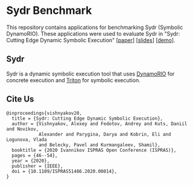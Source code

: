 # Sydr Benchmark

This repository contains applications for benchmarking Sydr (Symbolic
DynamoRIO). These applications were used to evaluate Sydr in
"Sydr: Cutting Edge Dynamic Symbolic Execution"
\[[paper](https://arxiv.org/abs/2011.09269)\] \[[slides](https://vishnya.xyz/vishnyakov-isprasopen2020.pdf)\] \[[demo](https://youtu.be/yznSawgD9D0)\].

## Sydr

Sydr is a dynamic symbolic execution tool that uses
[DynamoRIO](https://github.com/DynamoRIO/dynamorio) for concrete execution and
[Triton](https://github.com/JonathanSalwan/Triton) for symbolic execution.

## Cite Us

```
@inproceedings{vishnyakov20,
  title = {Sydr: Cutting Edge Dynamic Symbolic Execution},
  author = {Vishnyakov, Alexey and Fedotov, Andrey and Kuts, Daniil and Novikov,
            Alexander and Parygina, Darya and Kobrin, Eli and Logunova, Vlada
            and Belecky, Pavel and Kurmangaleev, Shamil},
  booktitle = {2020 Ivannikov ISPRAS Open Conference (ISPRAS)},
  pages = {46--54},
  year = {2020},
  publisher = {IEEE},
  doi = {10.1109/ISPRAS51486.2020.00014},
}
```

